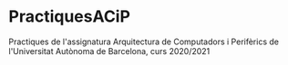 # PractiquesACiP
Practiques de l'assignatura Arquitectura de Computadors i Perifèrics de l'Universitat Autònoma de Barcelona, curs 2020/2021 
